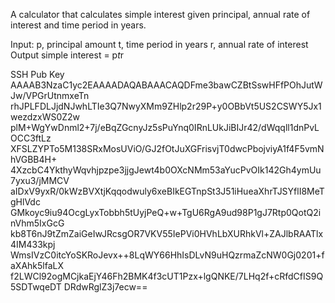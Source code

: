 A calculator that calculates simple interest given principal, annual rate of interest and time period in years.

Input:
   p, principal amount
   t, time period in years
   r, annual rate of interest
Output
   simple interest = p*t*r


SSH Pub Key
AAAAB3NzaC1yc2EAAAADAQABAAACAQDFme3bawCZBtSswHFfPOhJutWJw/VPGrUtnmxeTn
rhJPLFDLJjdNJwhLTIe3Q7NwyXMm9ZHlp2r29P+y0OBbVt5US2CSWY5Jx1wezdzxWS0Z2w
plM+WgYwDnml2+7j/eBqZGcnyJz5sPuYnq0IRnLUkJiBIJr42/dWqqll1dnPvLOCC3ftLz
XFSLZYPTo5M138SRxMosUViO/GJ2fOtJuXGFrisvjT0dwcPbojviyA1f4F5vmNhVGBB4H+
4XzcbC4YkthyWqvhjpzpe3jjgJewt4b0OXcNMm53aYucPvOIk142Gh4ymUu7yxu3/jMMCV
aIDxV9yxR/0kWzBVXtjKqqodwuly6xeBIkEGTnpSt3J51iHueaXhrTJSYflI8MeTgHlVdc
GMkoyc9iu94OcgLyxTobbh5tUyjPeQ+w+TgU6RgA9ud98P1gJ7Rtp0QotQ2inVhm5IxGcG
kb8T6nJ9tZmZaiGeIwJRcsgOR7VKV55IePVi0HVhLbXURhkVl+ZAJlbRAATlx4IM433kpj
WmsIVzC0itcYoSKRoJevx++8LqWY66HhIsDLvN9uHQzrmaZcNW0Gj0201+faXAhk5lfaLX
f2LWCl92ogMCjkaEjY46Fh2BMK4f3cUT1Pzx+lgQNKE/7LHq2f+cRfdCfIS9Q5SDTwqeDT
DRdwRglZ3j7ecw==
